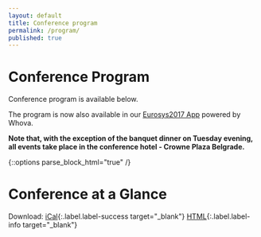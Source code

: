```yaml
---
layout: default
title: Conference program
permalink: /program/
published: true
---
```


# Conference Program

Conference program is available below.

The program is now also available in our <a href="https://whova.com/portal/euros_201704" target="_blank">Eurosys2017 App</a> powered by Whova.

**Note that, with the exception of the banquet dinner on Tuesday evening, all events take place in the conference hotel - Crowne Plaza Belgrade.**

{::options parse_block_html="true" /}

<link rel='stylesheet' href='//cdnjs.cloudflare.com/ajax/libs/fullcalendar/3.2.0/fullcalendar.min.css' />
<link rel='stylesheet' href='//cdnjs.cloudflare.com/ajax/libs/fullcalendar/3.2.0/fullcalendar.print.css' media='print' />

<script type='text/javascript' src="//cdnjs.cloudflare.com/ajax/libs/moment.js/2.17.1/moment.min.js"></script>
<script type='text/javascript' src="//cdnjs.cloudflare.com/ajax/libs/fullcalendar/3.2.0/fullcalendar.min.js"></script>
<script type='text/javascript' src="//cdnjs.cloudflare.com/ajax/libs/fullcalendar/3.2.0/locale-all.js"></script>
<script type='text/javascript' src="//cdnjs.cloudflare.com/ajax/libs/fullcalendar/3.2.0/gcal.js"></script>

<script type='text/javascript'>

$(document).ready(function() {
	$('#calendar').fullCalendar({
		height: 'auto',
		googleCalendarApiKey: 'AIzaSyA0YUe8y8mnQyVLu1Ppzq2MfIGHk-m8uCo',
		events: {
			googleCalendarId: 'nvbflrhq1mj927bg0eujft8sec@group.calendar.google.com'
		},
		defaultDate: '2017-04-23',
		locale: 'en-ie',
		columnFormat: 'ddd D MMMM',
		views: {
			agendaFourDay: {
				type: 'agenda',
				duration: { days: 4 }
			}
		},
		defaultView: 'agendaFourDay',
		header: {
			left: '',
			center: '',
			right: ''
		},
		firstDay: 1,
		allDaySlot: false,
		minTime: '08:00',
		maxTime: '23:00',
                eventRender: function (event, element) {
                        if (event.title.search("Coffee break|Lunch")!=-1) {
                            element.css('background-color', "#6175A2");

                        } else if (event.title.search("Registration|Opening|Closing|Assembly")!=-1) {
                            element.css('background-color', "#bb4a62");

                        } else if (event.title.search("Banquet|Poster|Reception")!=-1) {
                            element.css('background-color', "#6bb046");

                        } else if (event.title.search("Workshop")!=-1) {
                            element.css('background-color', "#caa250");
                        } else
                            element.css('background-color', "#3e5487");
                },
		eventClick: function(event) {
			window.location.hash = event.id;
			return false;
		}
	});

    $('#calendar-list').fullCalendar({
        googleCalendarApiKey: 'AIzaSyA0YUe8y8mnQyVLu1Ppzq2MfIGHk-m8uCo',
        events: {
            googleCalendarId: 'nvbflrhq1mj927bg0eujft8sec@group.calendar.google.com'
        },
        defaultDate: '2017-04-23',
		locale: 'en-ie',
		listDayFormat: 'dddd, D MMMM',
        views: {
            agendaFourList: {
                type: 'list',
                duration: { days: 4 }
            }
        },
        defaultView: 'agendaFourList',
        header: {
            left: '',
            center: '',
            right: ''
        },
        eventRender: function (event, element) {
            event.url = null;
            element.removeClass('fc-has-url')
            element.find('.fc-list-item-time').wrapInner("<h3></h3>");
            element.find('.fc-list-item-marker').remove();
            
            element.find('.fc-list-item-title').empty();
            element.find('.fc-list-item-title').append("<h3 id=\""+event.id+"\">"+event.title+"</h3>");

            if (typeof(event.description) != 'undefined') {
                element.find('.fc-list-item-title').append("<div>"+event.description+"</div>");
            }
        }
	});
});

</script>

# Conference at a Glance

<div id='calendar'></div>

Download:
[iCal](https://calendar.google.com/calendar/ical/nvbflrhq1mj927bg0eujft8sec%40group.calendar.google.com/public/basic.ics){:.label.label-success target="_blank"}
[HTML](https://calendar.google.com/calendar/embed?src=nvbflrhq1mj927bg0eujft8sec%40group.calendar.google.com&ctz=Europe/Zurich){:.label.label-info target="_blank"}

<div id='calendar-list'></div>
